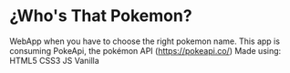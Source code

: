 # ¿Who's That Pokemon?
WebApp when you have to choose the right pokemon name.
This app is consuming PokeApi, the pokémon API (https://pokeapi.co/)
Made using:
HTML5
CSS3
JS Vanilla

